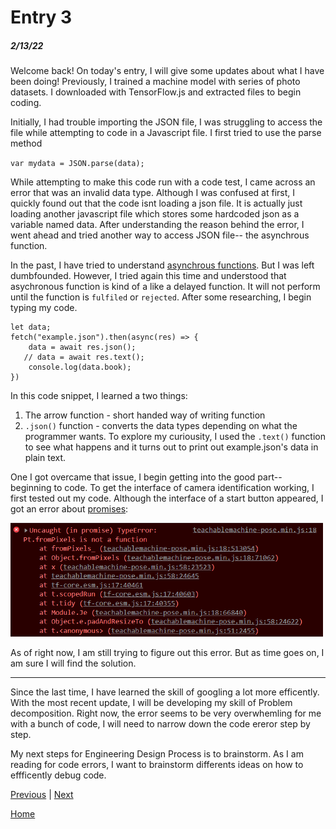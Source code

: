 # Entry 3
##### 2/13/22

Welcome back! On today's entry, I will give some updates about what I have been doing! Previously, I trained a machine model with series of photo datasets. I downloaded with TensorFlow.js and extracted files to begin coding.



Initially, I had trouble importing the JSON file, I was struggling to access the file while attempting to code in a Javascript file. I first tried to use the parse method

`var mydata = JSON.parse(data);`

While attempting to make this code run with a code test, I came across an error that was an invalid data type. Although I was confused at first, I quickly found out that the code isnt loading a json file. It is actually just loading another javascript file which stores some hardcoded json as a variable named data. After understanding the reason behind the error, I went ahead and tried another way to access JSON file-- the asynchrous function.

In the past, I have tried to understand [asynchrous functions](https://developer.mozilla.org/en-US/docs/Web/JavaScript/Reference/Statements/async_function). But I was left dumbfounded. However, I tried again this time and understood that asychronous function is kind of a like a delayed function. It will not perform until the function is `fulfiled` or `rejected`. After some researching, I begin typing my code.

```
let data;
fetch("example.json").then(async(res) => {
    data = await res.json();
   // data = await res.text();
    console.log(data.book);
})

```

In this code snippet, I learned a two things:
1. The arrow function - short handed way of writing function
2. `.json()` function - converts the data types depending on what the programmer wants. To explore my curiousity, I used the `.text()` function to see what happens and it turns out to print out example.json's data in plain text.

One I got overcame that issue, I begin getting into the good part-- beginning to code. To get the interface of camera identification working, I first tested out my code. Although the interface of a start button appeared, I got an error about [promises](https://developer.mozilla.org/en-US/docs/Web/JavaScript/Reference/Global_Objects/Promise):

<img src="errorPromise.png" alt="drawing" width="500"/>

As of right now, I am still trying to figure out this error. But as time goes on, I am sure I will find the solution.

<hr>

Since the last time, I have learned the skill of googling a lot more efficently. With the most recent update, I will be developing my skill of Problem decomposition. Right now, the error seems to be very overwhemling for me with a bunch of code, I will need to narrow down the code ereror step by step.

My next steps for Engineering Design Process is to brainstorm. As I am reading for code errors, I want to brainstorm differents ideas on how to effficently debug code.


[Previous](entry02.md) | [Next](entry04.md)

[Home](../README.md)